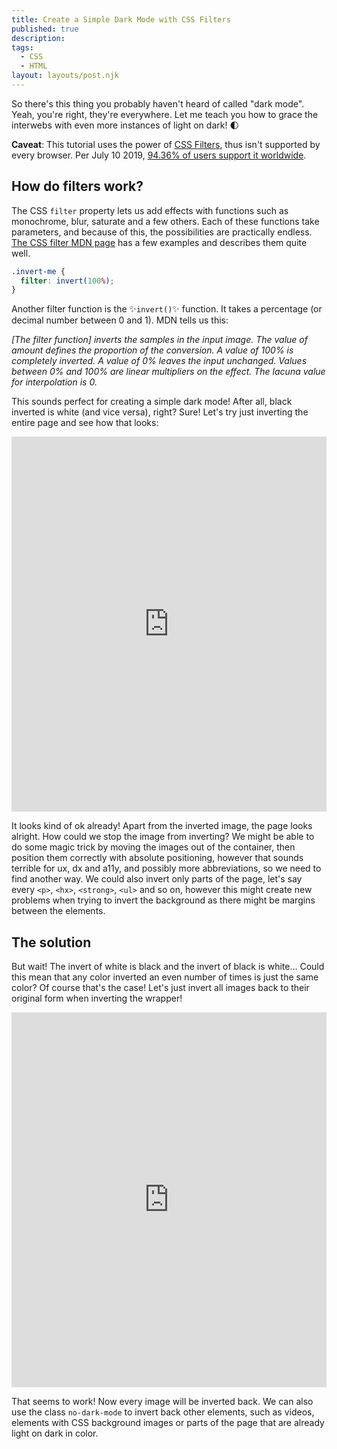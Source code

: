 ```yaml
---
title: Create a Simple Dark Mode with CSS Filters
published: true
description: 
tags: 
  - CSS
  - HTML
layout: layouts/post.njk
---
```


So there's this thing you probably haven't heard of called "dark mode". Yeah, you're right, they're everywhere. Let me teach you how to grace the interwebs with even more instances of light on dark! 🌓

**Caveat**: This tutorial uses the power of [CSS Filters](https://developer.mozilla.org/en-US/docs/Web/CSS/filter), thus isn't supported by every browser. Per July 10 2019, [94.36% of users support it worldwide](https://caniuse.com/#search=css%20filter).

## How do filters work?

The CSS `filter` property lets us add effects with functions such as monochrome, blur, saturate and a few others. Each of these functions take parameters, and because of this, the possibilities are practically endless. [The CSS filter MDN page](https://developer.mozilla.org/en-US/docs/Web/CSS/filter) has a few examples and describes them quite well.

```css
.invert-me {
  filter: invert(100%);
}
```

Another filter function is the ✨`invert()`✨ function. It takes a percentage (or decimal number between 0 and 1). MDN tells us this:

_[The filter function] inverts the samples in the input image. The value of amount defines the proportion of the conversion. A value of 100% is completely inverted. A value of 0% leaves the input unchanged. Values between 0% and 100% are linear multipliers on the effect. The lacuna value for interpolation is 0._

This sounds perfect for creating a simple dark mode! After all, black inverted is white (and vice versa), right? Sure! Let's try just inverting the entire page and  see how that looks:

<iframe height="600" src="https://codepen.io/sindre/embed/QXzPdj?height=600&amp;default-tab=result&amp;embed-version=2" scrolling="no" frameborder="no" allowtransparency="true" style="width: 100%;">
</iframe>

It looks kind of ok already! Apart from the inverted image, the page looks alright. How could we stop the image from inverting? We might be able to do some magic trick by moving the images out of the container, then position them correctly with absolute positioning, however that sounds terrible for ux, dx and a11y, and possibly more abbreviations, so we need to find another way. We could also invert only parts of the page, let's say every `<p>`, `<hx>`, `<strong>`, `<ul>` and so on, however this might create new problems when trying to invert the background as there might be margins between the elements.

## The solution

But wait! The invert of white is black and the invert of black is white... Could this mean that any color inverted an even number of times is just the same color? Of course that's the case! Let's just invert all images back to their original form when inverting the wrapper!

<iframe height="600" src="https://codepen.io/sindre/embed/WqJxGZ?height=600&amp;default-tab=result&amp;embed-version=2" scrolling="no" frameborder="no" allowtransparency="true" style="width: 100%;">
</iframe>

That seems to work! Now every image will be inverted back. We can also use the class `no-dark-mode` to invert back other elements, such as videos, elements with CSS background images or parts of the page that are already light on dark in color.
